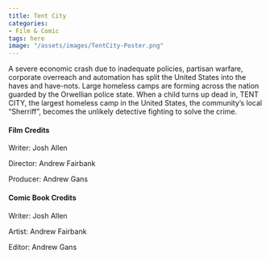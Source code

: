 ```yaml
---
title: Tent City
categories:
- Film & Comic
tags: here
image: "/assets/images/TentCity-Poster.png"
---
```


<p>A severe economic crash due to inadequate policies, partisan warfare, corporate overreach and automation has split the United States into the haves and have-nots. Large homeless camps are forming across the nation guarded by the Orwellian police state. When a child turns up dead in, TENT CITY, the largest homeless camp in the United States, the community’s local “Sherriff”, becomes the unlikely detective fighting to solve the crime.</p>

<h4>Film Credits</h4>
<p>Writer: Josh Allen</p>
<p>Director: Andrew Fairbank</p>
<p>Producer: Andrew Gans</p>

<h4>Comic Book Credits</h4>
<p>Writer: Josh Allen</p>
<p>Artist: Andrew Fairbank</p>
<p>Editor: Andrew Gans</p>